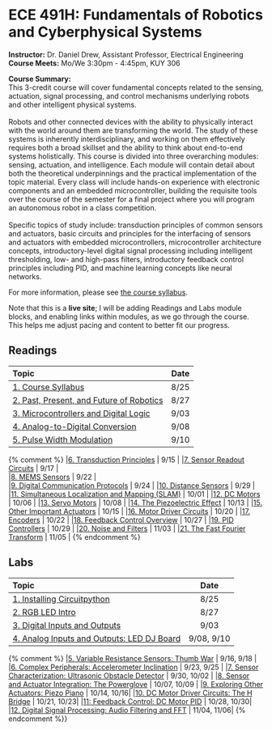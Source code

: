 <link rel="stylesheet" type="text/css" href="assets/css/styles.css">

# ECE 491H: Fundamentals of Robotics and Cyberphysical Systems
**Instructor:** Dr. Daniel Drew, Assistant Professor, Electrical Engineering\
**Course Meets:** Mo/We 3:30pm - 4:45pm, KUY 306

**Course Summary:**\
This 3-credit course will cover fundamental concepts related to the sensing, actuation, signal processing, and control mechanisms underlying robots and other intelligent physical systems.<br><br> Robots and other connected devices with the ability to physically interact with the world around them are transforming the world. The study of these systems is inherently interdisciplinary, and working on them effectively requires both a broad skillset and the ability to think about end-to-end systems holistically. This course is divided into three overarching modules: sensing, actuation, and intelligence. Each module will contain detail about both the theoretical underpinnings and the practical implementation of the topic material. Every class will include hands-on experience with electronic components and an embedded microcontroller, building the requisite tools over the course of the semester for a final project where you will program an autonomous robot in a class competition.<br><br> Specific topics of study include: transduction principles of common sensors and actuators, basic circuits and principles for the interfacing of sensors and actuators with embedded microcontrollers, microcontroller architecture concepts, introductory-level digital signal processing including intelligent thresholding, low- and high-pass filters, introductory feedback control principles including PID, and machine learning concepts like neural networks. 

For more information, please see [the course syllabus](readings/reading1/syllabus.md).

Note that this is a **live site**; I will be adding Readings and Labs module blocks, and enabling links within modules, as we go through the course. This helps me adjust pacing and content to better fit our progress.

## Readings

|              Topic                                                                 | Date |
| :-------                                                                           |:----:|
|[1. Course Syllabus](readings/reading1/syllabus.md)                                 | 8/25 |
|[2. Past, Present, and Future of Robotics](readings/reading2/reading2.md)           | 8/27 |
|[3. Microcontrollers and Digital Logic](readings/reading3/reading3.md)              | 9/03 |
|[4. Analog-to-Digital Conversion](readings/reading4/reading4.md)                    | 9/08 |
|[5. Pulse Width Modulation](readings/reading5/reading5.md)                          | 9/10 |
{% comment %}
|[6. Transduction Principles](readings/reading6/reading6.md)                         | 9/15 |
|[7. Sensor Readout Circuits](readings/reading7/reading7.md)                         | 9/17 |   
|[8. MEMS Sensors](readings/reading8/reading8.md)                                    | 9/22 |  
|[9. Digital Communication Protocols](readings/reading9/reading9.md)                 | 9/24 | 
|[10. Distance Sensors](readings/reading10/reading10.md)                             | 9/29 | 
|[11. Simultaneous Localization and Mapping (SLAM)](readings/reading11/reading11.md) | 10/01 |
|[12. DC Motors](readings/reading12/reading12.md)                                    | 10/06 |
|[13. Servo Motors](readings/reading13/reading13.md)                                 | 10/08 |
|[14. The Piezoelectric Effect](readings/reading14/reading14.md)                     | 10/13 |
|[15. Other Important Actuators](readings/reading15/reading15.md)                    | 10/15 |
|[16. Motor Driver Circuits](readings/reading16/reading16.md)                        | 10/20 |
|[17. Encoders](readings/reading17/reading17.md)                                     | 10/22 |
|[18. Feedback Control Overview](readings/reading18/reading18.md)                    | 10/27 |
|[19. PID Controllers](readings/reading19/reading19.md)                              | 10/29 |
|[20. Noise and Filters](readings/reading20/reading20.md)                            | 11/03 |
|[21. The Fast Fourier Transform](readings/reading21/reading21.md)                   | 11/05 |
{% endcomment %}


## Labs

|              Topic                                                                 | Date |
| :-------                                                                           |:----:|
|[1. Installing Circuitpython](labs/lab1/lab1.md)                                    | 8/25 |
|[2. RGB LED Intro](labs/lab2/lab2.md)                                               | 8/27 |
|[3. Digital Inputs and Outputs](labs/lab3/lab3.md)                                  | 9/03 |
|[4. Analog Inputs and Outputs: LED DJ Board](labs/lab4/lab4.md)                     | 9/08, 9/10 | 
{% comment %}
|[5. Variable Resistance Sensors: Thumb War](labs/lab5/lab5.md)                      | 9/16, 9/18 |
|[6. Complex Peripherals: Accelerometer Inclination](labs/lab6/lab6.md)              | 9/23, 9/25 |
|[7. Sensor Characterization: Ultrasonic Obstacle Detector](labs/lab7/lab7.md)       | 9/30, 10/02 |
|[8. Sensor and Actuator Integration: The Powerglove](labs/lab8/lab8.md)             | 10/07, 10/09 |
|[9. Exploring Other Actuators: Piezo Piano](labs/lab9/lab9.md)                      | 10/14, 10/16|
|[10. DC Motor Driver Circuits: The H Bridge](labs/lab10/lab10.md)                   | 10/21, 10/23|
|[11: Feedback Control: DC Motor PID](labs/lab11/lab11.md)                           | 10/28, 10/30| 
|[12. Digital Signal Processing: Audio Filtering and FFT](labs/lab12/lab12.md)       | 11/04, 11/06|
{% endcomment %}}


<!--
## Project
|              Topic                                                                 | Date |
| :-------                                                                           |:----:|
|[Project Documentation](project/project.md)                                        |11/18 - 12/9 |      
-->
